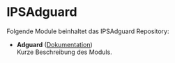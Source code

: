 # IPSAdguard

Folgende Module beinhaltet das IPSAdguard Repository:

- __Adguard__ ([Dokumentation](Adguard))  
	Kurze Beschreibung des Moduls.